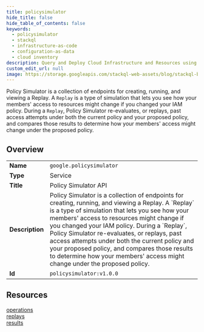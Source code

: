 ```yaml
---
title: policysimulator
hide_title: false
hide_table_of_contents: false
keywords:
  - policysimulator
  - stackql
  - infrastructure-as-code
  - configuration-as-data
  - cloud inventory
description: Query and Deploy Cloud Infrastructure and Resources using SQL
custom_edit_url: null
image: https://storage.googleapis.com/stackql-web-assets/blog/stackql-blog-post-featured-image.png
---
```

 Policy Simulator is a collection of endpoints for creating, running, and viewing a Replay. A `Replay` is a type of simulation that lets you see how your members' access to resources might change if you changed your IAM policy. During a `Replay`, Policy Simulator re-evaluates, or replays, past access attempts under both the current policy and your proposed policy, and compares those results to determine how your members' access might change under the proposed policy.  
    

## Overview
<table><tbody>
<tr><td><b>Name</b></td><td><code>google.policysimulator</code></td></tr>
<tr><td><b>Type</b></td><td>Service</td></tr>
<tr><td><b>Title</b></td><td>Policy Simulator API</td></tr>
<tr><td><b>Description</b></td><td> Policy Simulator is a collection of endpoints for creating, running, and viewing a Replay. A `Replay` is a type of simulation that lets you see how your members' access to resources might change if you changed your IAM policy. During a `Replay`, Policy Simulator re-evaluates, or replays, past access attempts under both the current policy and your proposed policy, and compares those results to determine how your members' access might change under the proposed policy.</td></tr>
<tr><td><b>Id</b></td><td><code>policysimulator:v1.0.0</code></td></tr>
</tbody></table>

## Resources
<div class="row">
<div class="providerDocColumn">
<a href="/providers/google/policysimulator/operations/">operations</a><br />
<a href="/providers/google/policysimulator/replays/">replays</a><br />
</div>
<div class="providerDocColumn">
<a href="/providers/google/policysimulator/results/">results</a><br />
</div>
</div>
